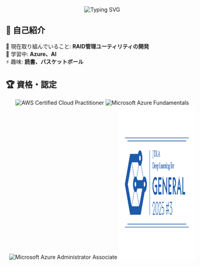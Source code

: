 <div align="center">
  <img src="https://readme-typing-svg.herokuapp.com?font=Fira+Code&pause=1000&color=36BCF7&center=true&vCenter=true&width=435&lines=Aspiring+Full+Stack+Developer;Software+Engineer;AI+Learning+Enthusiast" alt="Typing SVG" />
</div>

## 🚀 自己紹介

🔭 現在取り組んでいること: **RAID管理ユーティリティの開発**  
🌱 学習中: **Azure、AI**  
⚡ 趣味: **読書、バスケットボール**  

## 🏆 資格・認定

<div align="center">

<img src="https://images.credly.com/size/110x110/images/00634f82-b07f-4bbd-a6bb-53de397fc3a6/image.png" alt="AWS Certified Cloud Practitioner" width="100" height="100"/>
<img src="https://images.credly.com/size/110x110/images/be8fcaeb-c769-4858-b567-ffaaa73ce8cf/image.png" alt="Microsoft Azure Fundamentals" width="100" height="100"/>
<img src="https://images.credly.com/size/110x110/images/336eebfc-0ac3-4553-9a67-b402f491f185/azure-administrator-associate-600x600.png" alt="Microsoft Azure Administrator Associate" width="100" height="100"/>
<img src="https://raw.githubusercontent.com/warabinbin/warabinbin/main/general2025%233_regular.jpg" alt="G検定 2025#3" width="200" height="400"/>
</div>
